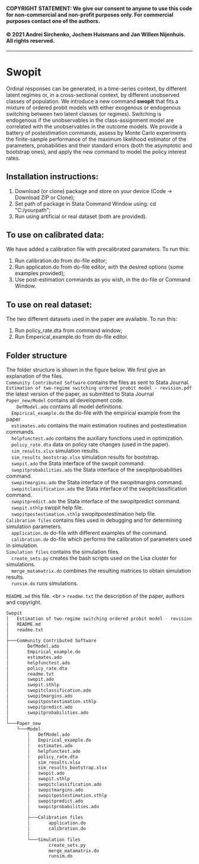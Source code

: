 #### COPYRIGHT STATEMENT: We give our consent to anyone to use this code for non-commercial and non-profit purposes only. For commercial purposes contact one of the authors. 
#### © 2021 Andrei Sirchenko, Jochem Huismans and Jan Willem Nijenhuis. All rights reserved.
------------------------------------------------------------------------------
# Swopit
Ordinal responses can be generated, in a time-series context, by different latent regimes or, in a cross-sectional context, by different unobserved classes of population. We introduce a new command **swopit** that fits a mixture of ordered probit models with either exogenous or endogenous switching between two latent classes (or regimes). Switching is endogenous if the unobservables in the class-assignment model are correlated with the unobservables in the outcome models. We provide a battery of postestimation commands, assess by Monte Carlo experiments the finite-sample performance of the maximum likelihood estimator of the parameters, probabilities and their standard errors (both the asymptotic and bootstrap ones), and apply the new command to model the policy interest rates.

## Installation instructions:
1. Download (or clone) package and store on your device (Code -> Download ZIP or Clone);
2. Set path of package in Stata Command Window using: cd "C:/yourpath";
3. Run using artificial or real dataset (both are provided).

## To use on calibrated data:
We have added a calibration file with precalibrated parameters. To run this:
1. Run calibration.do from do-file editor;
2. Run applicaton.do from do-file editor, with the desired options (some examples provided);
3. Use post-estimation commands as you wish, in the do-file or Command Window.

## To use on real dataset:
The two different datasets used in the paper are available. To run this:
1. Run policy_rate.dta from command window;
2. Run Emperical_example.do from do-file editor.

## Folder structure
The folder structure is shown in the figure below. We first give an explanation of the files.<br />
`Community Contributed Software` contains the files as sent to Stata Journal.<br />
`Estimation of two-regime switching ordered probit model - revision.pdf` the latest version of the paper, as submitted to Stata Journal <br />
`Paper_new/Model` contains all development code.<br />
&emsp;&emsp;`DefModel.ado` contains all model definitions.<br />
&emsp;`Empirical_example.do` the do-file with the empirical example from the paper <br />
&emsp;`estimates.ado` contains the main estimation routines and postestimation commands.<br />
&emsp;`helpfunctest.ado` contains the auxiliary functions used in optimization.<br />
&emsp;`policy_rate.dta` data on policy rate changes (used in the paper). <br />
&emsp;`sim_results.xlsx` simulation results. <br />
&emsp;`sim_results_bootstrap.xlsx` simulation results for bootstrap. <br />
&emsp;`swopit.ado` the Stata interface of the swopit command.<br />
&emsp;`swopitprobabilities.ado` the Stata interface of the swopitprobabilities command.<br />
&emsp;`swopitmargins.ado` the Stata interface of the swopitmargins command.<br />
&emsp;`swopitclassification.ado` the Stata interface of the swopitclassification command.<br />
&emsp;`swopitpredict.ado` the Stata interface of the swopitpredict command.<br />
&emsp;`swopit.sthlp` swopit help file.<br />
&emsp;`swopitpostestimation.sthlp` swopitpostestimation help file.<br />
`Calibration files` contains files used in debugging and for determining simulation parameters. <br />
&emsp;`application.do` do-file with different examples of the command.<br />
&emsp;`calibration.do` do-file which performs the calibration of parameters used in simulation.<br />
`Simulation files` contains the simulation files. <br />
&emsp;`create_sets.py` creates the bash scripts used on the Lisa cluster for simulations. <br />
&emsp;`merge_matamatrix.do` combines the resulting matrices to obtain simulation results. <br />
&emsp;`runsim.do` runs simulations. <br />   
`README.md` this file. <br \>
`readme.txt` the description of the paper, authors and copyright. <br />

```bash
Swopit
│   Estimation of two-regime switching ordered probit model - revision.pdf
│   README.md
│   readme.txt
│
├───Community Contributed Software
│       DefModel.ado
│       Empirical_example.do
│       estimates.ado
│       helpfunctest.ado
│       policy_rate.dta
│       readme.txt
│       swopit.ado
│       swopit.sthlp
│       swopitclassification.ado
│       swopitmargins.ado
│       swopitpostestimation.sthlp
│       swopitpredict.ado
│       swopitprobabilities.ado
│
└───Paper_new
    └───Model
        │   DefModel.ado
        │   Empirical_example.do
        │   estimates.ado
        │   helpfunctest.ado
        │   policy_rate.dta
        │   sim_results.xlsx
        │   sim_results_bootstrap.xlsx
        │   swopit.ado
        │   swopit.sthlp
        │   swopitclassification.ado
        │   swopitmargins.ado
        │   swopitpostestimation.sthlp
        │   swopitpredict.ado
        │   swopitprobabilities.ado
        │
        ├───Calibration files
        │       application.do
        │       calibration.do
        │
        └───Simulation files
                create_sets.py
                merge_matamatrix.do
                runsim.do
```
